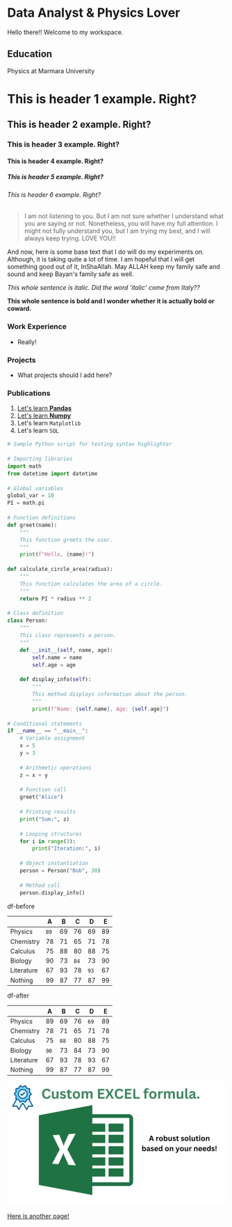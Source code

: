 # Data Analyst & Physics Lover

Hello there!! Welcome to my workspace.

## Education
Physics at Marmara University

# This is header 1 example. Right?

## This is header 2 example. Right?

### This is header 3 example. Right?

#### This is header 4 example. Right?

##### This is header 5 example. Right?

###### This is header 6 example. Right?

> I am not listening to you. But I am not sure whether I understand what you are saying or not. Nonetheless, you will have my full attention. I might not fully understand you, but I am trying my best, and I will always keep trying. LOVE YOU!!

And now, here is some base text that I do will do my experiments on. Although, it is taking quite a lot of time. I am hopeful that I will get something good out of it, InShaAllah. May ALLAH keep my family safe and sound and keep Bayan's family safe as well.

*This whole sentence is italic. Did the word 'italic' come from Italy??*

**This whole sentence is bold and I wonder whether it is actually bold or coward.**


### Work Experience
- Really!

### Projects
- What projects should I add here?

### Publications
1. [Let's learn **Pandas**](./_posts/2012-09-12-how-to-write-a-blog.md)
2. [Let's learn **Numpy**](www.nijobair.com)
3. Let's learn `Matplotlib`
4. Let's learn `SQL`


```py
# Sample Python script for testing syntax highlighter

# Importing libraries
import math
from datetime import datetime

# Global variables
global_var = 10
PI = math.pi

# Function definitions
def greet(name):
    """
    This function greets the user.
    """
    print(f"Hello, {name}!")

def calculate_circle_area(radius):
    """
    This function calculates the area of a circle.
    """
    return PI * radius ** 2

# Class definition
class Person:
    """
    This class represents a person.
    """
    def __init__(self, name, age):
        self.name = name
        self.age = age

    def display_info(self):
        """
        This method displays information about the person.
        """
        print(f"Name: {self.name}, Age: {self.age}")

# Conditional statements
if __name__ == "__main__":
    # Variable assignment
    x = 5
    y = 3

    # Arithmetic operations
    z = x + y

    # Function call
    greet("Alice")

    # Printing results
    print("Sum:", z)

    # Looping structures
    for i in range(3):
        print("Iteration:", i)

    # Object instantiation
    person = Person("Bob", 30)

    # Method call
    person.display_info()

```

<div class="df">
<div class="df_before" markdown="1">
<p class="table_caption">df-before</p>

|            |   A |   B |   C |   D |   E |
|------------|-----|-----|-----|-----|-----|
| Physics    |  `89` |  69 |  76 |  69 |  89 |
| Chemistry  |  78 |  71 |  65 |  71 |  78 |
| Calculus   |  75 |  88 |  80 |  88 |  75 |
| Biology    |  90 |  73 |  `84` |  73 |  90 |
| Literature |  67 |  93 |  78 |  `93` |  67 |
| Nothing    |  99 |  87 |  77 |  87 |  99 |

</div>

<div class="df_after" markdown="1">
<p class="table_caption">df-after</p>

|            |   A |   B |   C |   D |   E |
|------------|-----|-----|-----|-----|-----|
| Physics    |  89 |  69 |  76 |  `69` |  89 |
| Chemistry  |  78 |  71 |  65 |  71 |  78 |
| Calculus   |  75 |  `88` |  80 |  88 |  75 |
| Biology    |  `90` |  73 |  84 |  73 |  90 |
| Literature |  67 |  93 |  78 |  93 |  67 |
| Nothing    |  99 |  87 |  77 |  87 |  99 |

</div>
</div>


![Picture](./assets/images/trials.png)

[Here is another page!](./assets/trial.md)